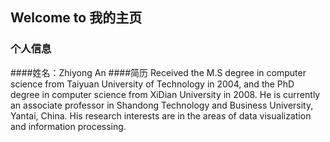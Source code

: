 ## Welcome to 我的主页


### 个人信息
####姓名：Zhiyong An
####简历
Received the M.S degree in computer science from Taiyuan University of Technology in 2004, and the PhD degree in computer science from XiDian University in 2008. He is currently an associate professor in Shandong Technology and Business University, Yantai, China. His research interests are in the areas of data visualization and information processing.



